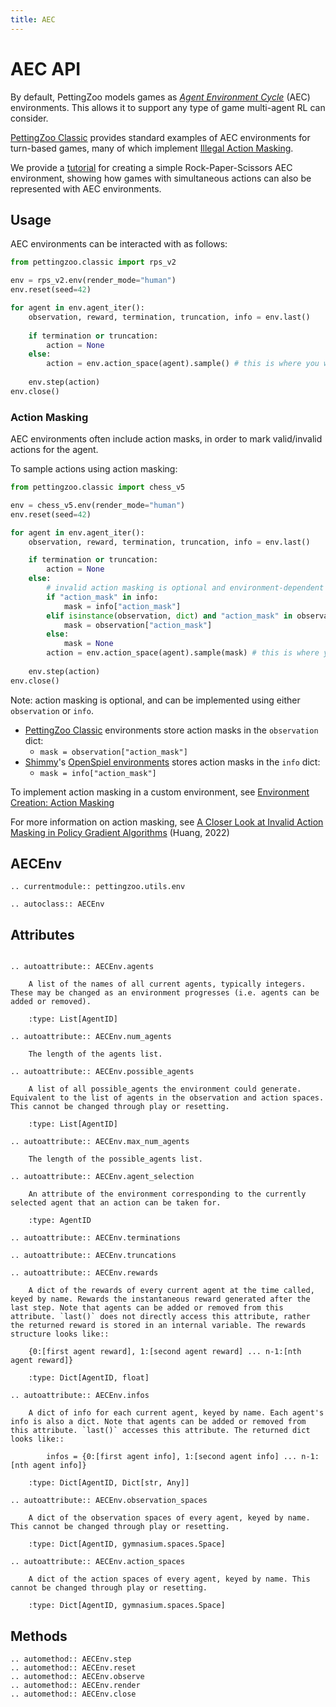 ```yaml
---
title: AEC
---
```




# AEC API

By default, PettingZoo models games as [*Agent Environment Cycle*](https://arxiv.org/abs/2009.13051) (AEC) environments. This allows it to support any type of game multi-agent RL can consider.

[PettingZoo Classic](https://pettingzoo.farama.org/environments/classic/) provides standard examples of AEC environments for turn-based games, many of which implement [Illegal Action Masking](#action-masking).

We provide a [tutorial](https://pettingzoo.farama.org/content/environment_creation/#example-custom-environment) for creating a simple Rock-Paper-Scissors AEC environment, showing how games with simultaneous actions can also be represented with AEC environments.

## Usage

AEC environments can be interacted with as follows:

```python
from pettingzoo.classic import rps_v2

env = rps_v2.env(render_mode="human")
env.reset(seed=42)

for agent in env.agent_iter():
    observation, reward, termination, truncation, info = env.last()
    
    if termination or truncation:
        action = None
    else:    
        action = env.action_space(agent).sample() # this is where you would insert your policy
    
    env.step(action) 
env.close()
```

### Action Masking
AEC environments often include action masks, in order to mark valid/invalid actions for the agent. 

To sample actions using action masking: 
```python
from pettingzoo.classic import chess_v5

env = chess_v5.env(render_mode="human")
env.reset(seed=42)

for agent in env.agent_iter():
    observation, reward, termination, truncation, info = env.last()

    if termination or truncation:
        action = None
    else:  
        # invalid action masking is optional and environment-dependent
        if "action_mask" in info:
            mask = info["action_mask"]
        elif isinstance(observation, dict) and "action_mask" in observation:
            mask = observation["action_mask"]
        else:
            mask = None 
        action = env.action_space(agent).sample(mask) # this is where you would insert your policy
        
    env.step(action) 
env.close()
```

Note: action masking is optional, and can be implemented using either `observation` or `info`.

* [PettingZoo Classic](https://pettingzoo.farama.org/environments/classic/) environments store action masks in the `observation` dict:
  * `mask = observation["action_mask"]`
* [Shimmy](https://shimmy.farama.org/)'s [OpenSpiel environments](https://shimmy.farama.org/environments/open_spiel/) stores action masks in the `info` dict:
  * `mask = info["action_mask"]` 

To implement action masking in a custom environment, see [Environment Creation: Action Masking](https://pettingzoo.farama.org/tutorials/environmentcreation/3-action-masking/)

For more information on action masking, see [A Closer Look at Invalid Action Masking in Policy Gradient Algorithms](https://arxiv.org/abs/2006.14171) (Huang, 2022)


## AECEnv

```{eval-rst}
.. currentmodule:: pettingzoo.utils.env

.. autoclass:: AECEnv

```

## Attributes


```{eval-rst}

.. autoattribute:: AECEnv.agents

    A list of the names of all current agents, typically integers. These may be changed as an environment progresses (i.e. agents can be added or removed).

    :type: List[AgentID]

.. autoattribute:: AECEnv.num_agents

    The length of the agents list.

.. autoattribute:: AECEnv.possible_agents

    A list of all possible_agents the environment could generate. Equivalent to the list of agents in the observation and action spaces. This cannot be changed through play or resetting.

    :type: List[AgentID]

.. autoattribute:: AECEnv.max_num_agents

    The length of the possible_agents list.

.. autoattribute:: AECEnv.agent_selection

    An attribute of the environment corresponding to the currently selected agent that an action can be taken for.

    :type: AgentID

.. autoattribute:: AECEnv.terminations

.. autoattribute:: AECEnv.truncations

.. autoattribute:: AECEnv.rewards

    A dict of the rewards of every current agent at the time called, keyed by name. Rewards the instantaneous reward generated after the last step. Note that agents can be added or removed from this attribute. `last()` does not directly access this attribute, rather the returned reward is stored in an internal variable. The rewards structure looks like::

    {0:[first agent reward], 1:[second agent reward] ... n-1:[nth agent reward]}

    :type: Dict[AgentID, float]

.. autoattribute:: AECEnv.infos

    A dict of info for each current agent, keyed by name. Each agent's info is also a dict. Note that agents can be added or removed from this attribute. `last()` accesses this attribute. The returned dict looks like::

        infos = {0:[first agent info], 1:[second agent info] ... n-1:[nth agent info]}

    :type: Dict[AgentID, Dict[str, Any]]

.. autoattribute:: AECEnv.observation_spaces

    A dict of the observation spaces of every agent, keyed by name. This cannot be changed through play or resetting.

    :type: Dict[AgentID, gymnasium.spaces.Space]

.. autoattribute:: AECEnv.action_spaces

    A dict of the action spaces of every agent, keyed by name. This cannot be changed through play or resetting.

    :type: Dict[AgentID, gymnasium.spaces.Space]
```

## Methods

```{eval-rst}
.. automethod:: AECEnv.step
.. automethod:: AECEnv.reset
.. automethod:: AECEnv.observe
.. automethod:: AECEnv.render
.. automethod:: AECEnv.close

```

